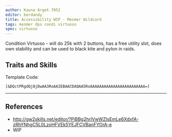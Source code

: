 ```yaml
---
author: Kauna Arget.7052
editor: berdandy
title: Accessibility WIP - Mesmer Wildcard
tags: mesmer dps condi virtuoso
spec: virtuoso
---
```


Condition Virtuoso - will do 25k with 2 buttons, has a free utility slot, does own stability and can be used to black kite and pylon in raids.

## Traits and Skills

Template Code:

`[&DQctPRgdQj8jDwAA3RoAAIEBAACDAQAA5RoAAAAAAAAAAAAAAAAAAAAAAAA=]`

---

<div
  data-armory-embed='skills'
  data-armory-ids='21750,45425,10232,10234,24755'
>
</div>
<div
  data-armory-embed='specializations'
  data-armory-ids='45,24,66'
  data-armory-45-traits='670,669,1687'
  data-armory-24-traits='721,1690,733'
  data-armory-66-traits='2202,2207,2223'
>
</div>
<script async src='https://unpkg.com/armory-embeds@^0.x.x/armory-embeds.js'></script>



## References

- http://gw2skills.net/editor/?PiBBg2hrlVwWZIsEmLe6XdxfA-zRhYNhgC5L0LzoHFVEk5YEJFCVBanFYOrA-e
- WIP
